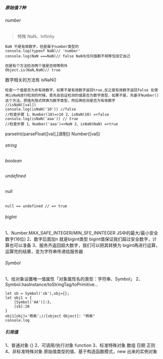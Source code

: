 ##### 原始值  7种
###### number

 > 特殊 NaN、Infinity
 ```
 NaN 不是有效数字，但是属于number类型的
console.log(typeof NaN)// 'number'
console.log(NaN ===NaN)// false NaN与任何值都不相等包括它自己

但是有个方法检测两个值是否相等例外
Object.is(NaN,NaN)// true

 ```
 数字相关的方法有
 isNaN()
 ```
检查一个值是否为非有效数字，如果不是有效数字返回true,反之是有效数字返回false 在使用isNaN进行检测的时候，首先会验证检测的值是否为数字类型，如果不是，先基于Number()这个方法，把值先隐式转换为数字类型，然后再检测是否为有效数字
 //isNaN([val])
console.log(isNaN('10')) //false
//检查步骤 1、Number(10)=>10 2、isNaN(10) =>false
console.log(isNaN('aaa')) // true
//检查步骤 1、Number('aaa')=>NaN 2、isNaN(NaN) =>true
 ```
 parseInt/parseFloat([val],[进制])
 Number([val])

###### string
###### boolean
###### undefined
###### null
```
null == undefined // => true
```
###### bigInt
1、Number.MAX_SAFE_INTEGER/MIN_SFE_INNTEGER JS中的最大/最小安全数字(16位)
2、数字后面加n 就是bigint类型 bigint值保证我们超过安全数字，计算也可以准备
3、服务齐返回超大数字，我们可以把其转换为 bigint再进行运算，运算完的结果，变为字符串传递给服务器

###### Symbol
  1、给对象设置唯一值属性「对象属性名的类型：字符串、Symbol」
  2、Symbol.hasInstance/toStringTag/toPrimitive...

  ```
  let sb = Symbol('sb'),obj={};
  let obj1 = {
      [Symbol('AA')]:3,
      [sb]:20
  }
  obj1[obj]='杨紫';//[object Object]: "杨紫"
  console.log
  ```
##### 引用值
 1、普通对象 {}
 2、可调用/执行对象 function
 3、标准特殊对象
    数组
    日期
    正则
 4、非标准特殊对象 原始值类型的值、基于构造函数模式，new 出来的实例对象
